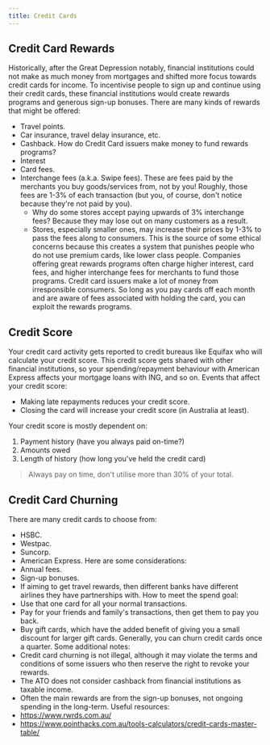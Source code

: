 ```yaml
---
title: Credit Cards
---
```


## Credit Card Rewards
Historically, after the Great Depression notably, financial institutions could not make as much money from mortgages and shifted more focus towards credit cards for income. To incentivise people to sign up and continue using their credit cards, these financial institutions would create rewards programs and generous sign-up bonuses.
There are many kinds of rewards that might be offered:
- Travel points.
- Car insurance, travel delay insurance, etc.
- Cashback.
How do Credit Card issuers make money to fund rewards programs?
- Interest
- Card fees.
- Interchange fees (a.k.a. Swipe fees). These are fees paid by the merchants you buy goods/services from, not by you! Roughly, those fees are 1-3% of each transaction (but you, of course, don't notice because they're not paid by you).
	- Why do some stores accept paying upwards of 3% interchange fees? Because they may lose out on many customers as a result.
	- Stores, especially smaller ones, may increase their prices by 1-3% to pass the fees along to consumers. This is the source of some ethical concerns because this creates a system that punishes people who do not use premium cards, like lower class people.
Companies offering great rewards programs often charge higher interest, card fees, and higher interchange fees for merchants to fund those programs.
Credit card issuers make a lot of money from irresponsible consumers. So long as you pay cards off each month and are aware of fees associated with holding the card, you can exploit the rewards programs.
## Credit Score
Your credit card activity gets reported to credit bureaus like Equifax who will calculate your credit score. This credit score gets shared with other financial institutions, so your spending/repayment behaviour with American Express affects your mortgage loans with ING, and so on.
Events that affect your credit score:
- Making late repayments reduces your credit score.
- Closing the card will increase your credit score (in Australia at least).

Your credit score is mostly dependent on:
1. Payment history (have you always paid on-time?)
2. Amounts owed
3. Length of history (how long you've held the credit card)

> Always pay on time, don't utilise more than 30% of your total.

## Credit Card Churning
There are many credit cards to choose from:
- HSBC.
- Westpac.
- Suncorp.
- American Express.
Here are some considerations:
- Annual fees.
- Sign-up bonuses.
- If aiming to get travel rewards, then different banks have different airlines they have partnerships with.
How to meet the spend goal:
- Use that one card for all your normal transactions.
- Pay for your friends and family's transactions, then get them to pay you back.
- Buy gift cards, which have the added benefit of giving you a small discount for larger gift cards.
Generally, you can churn credit cards once a quarter.
Some additional notes:
- Credit card churning is not illegal, although it may violate the terms and conditions of some issuers who then reserve the right to revoke your rewards.
- The ATO does not consider cashback from financial institutions as taxable income.
- Often the main rewards are from the sign-up bonuses, not ongoing spending in the long-term.
Useful resources:
- https://www.rwrds.com.au/
- https://www.pointhacks.com.au/tools-calculators/credit-cards-master-table/

